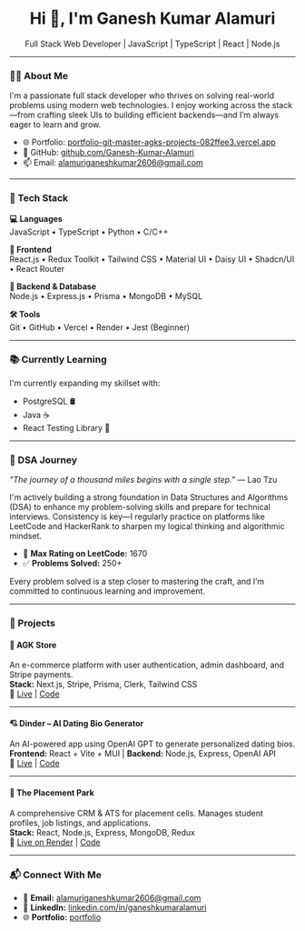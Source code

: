 <h1 align="center">Hi 👋, I'm Ganesh Kumar Alamuri</h1>
<p align="center">Full Stack Web Developer | JavaScript | TypeScript | React | Node.js</p>

---

### 🧑‍💻 About Me

I'm a passionate full stack developer who thrives on solving real-world problems using modern web technologies. I enjoy working across the stack—from crafting sleek UIs to building efficient backends—and I’m always eager to learn and grow.

- 🌐 Portfolio: [portfolio-git-master-agks-projects-082ffee3.vercel.app](https://portfolio-git-master-agks-projects-082ffee3.vercel.app)  
- 💼 GitHub: [github.com/Ganesh-Kumar-Alamuri](https://github.com/Ganesh-Kumar-Alamuri)  
- 📫 Email: alamuriganeshkumar2606@gmail.com  

---

### 🚀 Tech Stack

**💻 Languages**  
JavaScript • TypeScript • Python • C/C++

**🎨 Frontend**  
React.js • Redux Toolkit • Tailwind CSS • Material UI • Daisy UI • Shadcn/UI • React Router

**🔧 Backend & Database**  
Node.js • Express.js • Prisma • MongoDB • MySQL

**🛠 Tools**  
Git • GitHub • Vercel • Render • Jest (Beginner)

---

### 📚 Currently Learning

I'm currently expanding my skillset with:

- PostgreSQL 🛢️  
- Java ☕  
- React Testing Library 🧪

---

### 📘 DSA Journey

_"The journey of a thousand miles begins with a single step."_ — Lao Tzu

I'm actively building a strong foundation in Data Structures and Algorithms (DSA) to enhance my problem-solving skills and prepare for technical interviews. Consistency is key—I regularly practice on platforms like LeetCode and HackerRank to sharpen my logical thinking and algorithmic mindset.

- 🏅 **Max Rating on LeetCode:** 1670  
- ✅ **Problems Solved:** 250+  

Every problem solved is a step closer to mastering the craft, and I’m committed to continuous learning and improvement.


---

### 💼 Projects

#### 🛒 AGK Store  
An e-commerce platform with user authentication, admin dashboard, and Stripe payments.  
**Stack:** Next.js, Stripe, Prisma, Clerk, Tailwind CSS  
🔗 [Live](https://agk-store-nextjs.vercel.app) | [Code](https://github.com/Ganesh-Kumar-Alamuri/agk-store-nextjs)

---

#### 💘 Dinder – AI Dating Bio Generator  
An AI-powered app using OpenAI GPT to generate personalized dating bios.  
**Frontend:** React + Vite + MUI | **Backend:** Node.js, Express, OpenAI API  
🔗 [Live](https://dinder-app-gjpv.onrender.com/) | [Code](https://github.com/Ganesh-Kumar-Alamuri/DatingSite)

---

#### 🧩 The Placement Park  
A comprehensive CRM & ATS for placement cells. Manages student profiles, job listings, and applications.  
**Stack:** React, Node.js, Express, MongoDB, Redux  
🔗 [Live on Render](https://the-placement-park.onrender.com) | [Code](https://github.com/Ganesh-Kumar-Alamuri/ThePlacementPark)

---

### 📬 Connect With Me

- 📧 **Email:** alamuriganeshkumar2606@gmail.com  
- 💼 **LinkedIn:** [linkedin.com/in/ganeshkumaralamuri](https://www.linkedin.com/in/ganeshkumaralamuri/)  
- 🌐 **Portfolio:** [portfolio](https://portfolio-git-master-agks-projects-082ffee3.vercel.app)  
